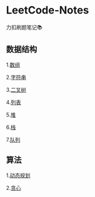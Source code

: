 # LeetCode-Notes
力扣刷题笔记📚

## 数据结构

1.[数组](https://github.com/JuyiWang/LeetCode-Notes/blob/master/note_array.md)

2.[字符串]()

3.[二叉树](https://github.com/JuyiWang/LeetCode-Notes/blob/master/note_binaryTree.md)

4.[列表](https://github.com/JuyiWang/LeetCode-Notes/blob/master/note_list.md)

5.[堆](https://github.com/JuyiWang/LeetCode-Notes/blob/master/note_heap.md)

6.[栈]()

7.[队列]()

## 算法

1.[动态规划](https://github.com/JuyiWang/LeetCode-Notes/blob/master/note_DP.md)

2.[贪心]()
